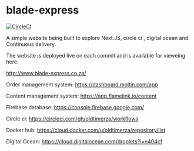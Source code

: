 # blade-express

[![CircleCI](https://circleci.com/gh/oldtimerza/blade-express/tree/master.svg?style=shield)](https://circleci.com/gh/oldtimerza/blade-express/tree/master)

A simple website being built to explore Next.JS, circle ci , digital ocean and Continuous delivery.

The website is deployed live on each commit and is available for vieweing here:

http://www.blade-express.co.za/

Order management system:
https://dashboard.moltin.com/app

Content management system:
https://app.flamelink.io/content

Firebase database:
https://console.firebase.google.com/

Circle ci:
https://circleci.com/gh/oldtimerza/workflows

Docker hub:
https://cloud.docker.com/u/oldtimerza/repository/list

Digital Ocean:
https://cloud.digitalocean.com/droplets?i=e404cf
